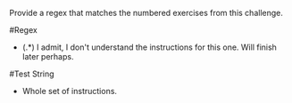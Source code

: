 Provide a regex that matches the numbered exercises from this challenge.

#Regex 
- (.*)
I admit, I don't understand the instructions for this one. Will finish later perhaps. 

#Test String 
- Whole set of instructions. 